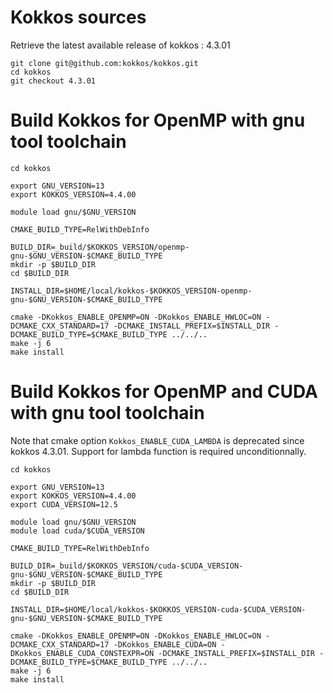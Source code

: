 # Kokkos sources

Retrieve the latest available release of kokkos : 4.3.01

```shell
git clone git@github.com:kokkos/kokkos.git
cd kokkos
git checkout 4.3.01
```

# Build Kokkos for OpenMP with gnu tool toolchain

```shell
cd kokkos

export GNU_VERSION=13
export KOKKOS_VERSION=4.4.00

module load gnu/$GNU_VERSION

CMAKE_BUILD_TYPE=RelWithDebInfo

BUILD_DIR=_build/$KOKKOS_VERSION/openmp-gnu-$GNU_VERSION-$CMAKE_BUILD_TYPE
mkdir -p $BUILD_DIR
cd $BUILD_DIR

INSTALL_DIR=$HOME/local/kokkos-$KOKKOS_VERSION-openmp-gnu-$GNU_VERSION-$CMAKE_BUILD_TYPE

cmake -DKokkos_ENABLE_OPENMP=ON -DKokkos_ENABLE_HWLOC=ON -DCMAKE_CXX_STANDARD=17 -DCMAKE_INSTALL_PREFIX=$INSTALL_DIR -DCMAKE_BUILD_TYPE=$CMAKE_BUILD_TYPE ../../..
make -j 6
make install
```

# Build Kokkos for OpenMP and CUDA with gnu tool toolchain

Note that cmake option `Kokkos_ENABLE_CUDA_LAMBDA` is deprecated since kokkos 4.3.01. Support for lambda function is required unconditionnally.

```shell
cd kokkos

export GNU_VERSION=13
export KOKKOS_VERSION=4.4.00
export CUDA_VERSION=12.5

module load gnu/$GNU_VERSION
module load cuda/$CUDA_VERSION

CMAKE_BUILD_TYPE=RelWithDebInfo

BUILD_DIR=_build/$KOKKOS_VERSION/cuda-$CUDA_VERSION-gnu-$GNU_VERSION-$CMAKE_BUILD_TYPE
mkdir -p $BUILD_DIR
cd $BUILD_DIR

INSTALL_DIR=$HOME/local/kokkos-$KOKKOS_VERSION-cuda-$CUDA_VERSION-gnu-$GNU_VERSION-$CMAKE_BUILD_TYPE

cmake -DKokkos_ENABLE_OPENMP=ON -DKokkos_ENABLE_HWLOC=ON -DCMAKE_CXX_STANDARD=17 -DKokkos_ENABLE_CUDA=ON -DKokkos_ENABLE_CUDA_CONSTEXPR=ON -DCMAKE_INSTALL_PREFIX=$INSTALL_DIR -DCMAKE_BUILD_TYPE=$CMAKE_BUILD_TYPE ../../..
make -j 6
make install
```
